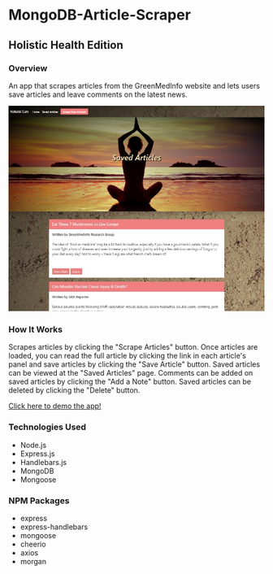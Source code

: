 # MongoDB-Article-Scraper 
## Holistic Health Edition

### Overview
An app that scrapes articles from the GreenMedInfo website and lets users save articles and leave comments on the latest news.

![final-screenshot](https://github.com/melperez19/MongoDB-Article-Scraper/blob/master/public/assets/images/article-scraper.JPG)

### How It Works
Scrapes articles by clicking the "Scrape Articles" button.
Once articles are loaded, you can read the full article by clicking the link in each article's panel and save articles by clicking the "Save Article" button.
Saved articles can be viewed at the "Saved Articles" page.
Comments can be added on saved articles by clicking the "Add a Note" button.
Saved articles can be deleted by clicking the "Delete" button.

[Click here to demo the app!](https://mongodb-article-scraper.herokuapp.com/) 

### Technologies Used
* Node.js
* Express.js
* Handlebars.js
* MongoDB
* Mongoose

### NPM Packages
- express
- express-handlebars
- mongoose
- cheerio
- axios
- morgan